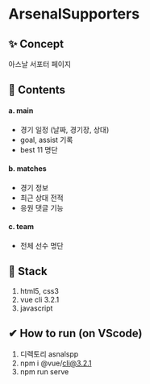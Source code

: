 # ArsenalSupporters

## ✨ Concept
아스날 서포터 페이지

## 🎁 Contents
#### a. main
  - 경기 일정 (날짜, 경기장, 상대)
  - goal, assist 기록
  - best 11 명단
#### b. matches
  - 경기 정보
  - 최근 상대 전적
  - 응원 댓글 기능
#### c. team
  - 전체 선수 명단

## 🔨 Stack
1. html5, css3
2. vue cli 3.2.1
3. javascript


## ✔ How to run (on VScode)
1. 디렉토리 asnalspp
2. npm i @vue/cli@3.2.1
3. npm run serve
